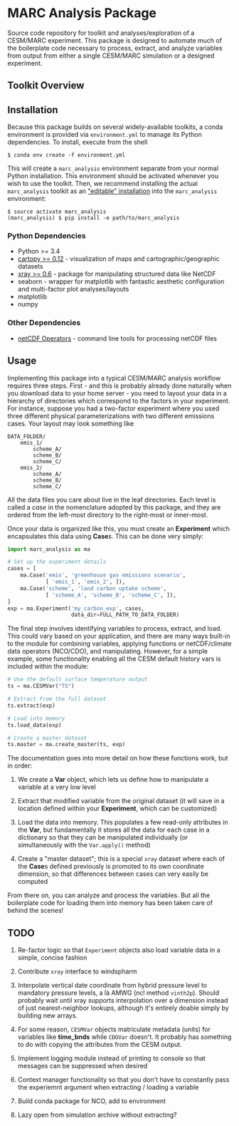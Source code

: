 # MARC Analysis Package

Source code repository for toolkit and analyses/exploration of a CESM/MARC experiment. This package is designed to automate much of the boilerplate code necessary to process, extract, and analyze variables from output from either a single CESM/MARC simulation or a designed experiment.

## Toolkit Overview


## Installation

Because this package builds on several widely-available toolkits, a conda environment is provided via `environment.yml` to manage its Python dependencies. To install, execute from the shell

```
$ conda env create -f environment.yml
```

This will create a `marc_analysis` environment separate from your normal Python installation. This environment should be activated whenever you wish to use the toolkit. Then, we recommend installing the actual `marc_analysis` toolkit as an ["editable" installation](http://pip-python3.readthedocs.org/en/latest/reference/pip_install.html#editable-installs) into the `marc_analysis` environment:

```
$ source activate marc_analysis
(marc_analysis) $ pip install -e path/to/marc_analysis
```

### Python Dependencies

- Python >= 3.4
- [cartopy >= 0.12](http://scitools.org.uk/cartopy/docs/latest/) - visualization of maps and cartographic/geographic datasets
- [xray >= 0.6](http://xray.readthedocs.org) - package for manipulating structured data like NetCDF
- seaborn - wrapper for matplotlib with fantastic aesthetic configuration and multi-factor plot analyses/layouts
- matplotlib
- numpy

### Other Dependencies

- [netCDF Operators](http://nco.sourceforge.net/) - command line tools for processing netCDF files

## Usage

Implementing this package into a typical CESM/MARC analysis workflow requires three steps. First - and this is probably already done naturally when you download data to your home server - you need to layout your data in a hierarchy of directories which correspond to the factors in your experiment. For instance, suppose you had a two-factor experiment where you used three different physical parameterizations with two different emissions cases. Your layout may look something like

    DATA_FOLDER/
        emis_1/
            scheme_A/
            scheme_B/
            scheme_C/
        emis_2/
            scheme_A/
            scheme_B/
            scheme_C/

All the data files you care about live in the leaf directories. Each level is called a *case* in the nomenclature adopted by this package, and they are ordered from the left-most directory to the right-most or inner-most.

Once your data is organized like this, you must create an **Experiment** which encapsulates this data using **Case**s. This can be done very simply:

```python
import marc_analysis as ma

# Set up the experiment details
cases = [
    ma.Case('emis', 'greenhouse gas emissions scenario',
            [ 'emis_1', 'emis_2', ]),
    ma.Case('scheme', 'land carbon uptake scheme',
            [ 'scheme_A', 'scheme_B', 'scheme_C', ]),
]
exp = ma.Experiment('my_carbon_exp', cases,
                    data_dir=FULL_PATH_TO_DATA_FOLDER)

```

The final step involves identifying variables to process, extract, and load. This could vary based on your application, and there are many ways built-in to the module for combining variables, applying functions or netCDF/climate data operators (NCO/CDO), and manipulating. However, for a simple example, some functionality enabling all the CESM default history vars is included within the module:

```python
# Use the default surface temperature output
ts = ma.CESMVar("TS")

# Extract from the full dataset
ts.extract(exp)

# Load into memory
ts.load_data(exp)

# Create a master dataset
ts.master = ma.create_master(ts, exp)
```

The documentation goes into more detail on how these functions work, but in order:

1. We create a **Var** object, which lets us define how to manipulate a variable at a very low level

2. Extract that modified variable from the original dataset (it will save in a location defined within your **Experiment**, which can be customized)

3. Load the data into memory. This populates a few read-only attributes in the **Var**, but fundamentally it stores all the data for each case in a dictionary so that they can be manipulated individually (or simultaneously with the `Var.apply()` method)

4. Create a "master dataset"; this is a special `xray` dataset where each of the **Case**s defined previously is promoted to its own coordinate dimension, so that differences between cases can very easily be computed

From there on, you can analyze and process the variables. But all the boilerplate code for loading them into memory has been taken care of behind the scenes!

## TODO

1. Re-factor logic so that `Experiment` objects also load variable data in a simple, concise fashion

2. Contribute `xray` interface to windspharm

3. Interpolate vertical date coordinate from hybrid pressure level to mandatory pressure levels, a là AMWG (ncl method `vinth2p`). Should probably wait until xray supports interpolation over a dimension instead of just nearest-neighbor lookups, although it's entirely doable simply by building new arrays.

4. For some reason, `CESMVar` objects matriculate metadata (units) for variables like **time_bnds** while `CDOVar` doesn't. It probably has something to do with copying the attributes from the CESM output.

5. Implement logging module instead of printing to console so that messages can be suppressed when desired

6. Context manager functionality so that you don't have to constantly pass the experiemnt argument when extracting / loading a variable

7. Build conda package for NCO, add to environment

8. Lazy open from simulation archive without extracting?
